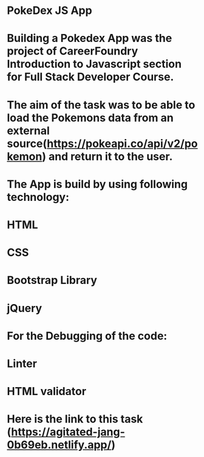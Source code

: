 # PokeDex JS App
# Building a Pokedex App was the project of CareerFoundry Introduction to Javascript section for Full Stack Developer Course.
# The aim of the task was to be able to load the Pokemons data from an external source(https://pokeapi.co/api/v2/pokemon) and return it to the user.
# The App is build by using following technology:
# HTML
# CSS
# Bootstrap Library
# jQuery
# For the Debugging of the code:
# Linter
# HTML validator
# Here is the link to this task (https://agitated-jang-0b69eb.netlify.app/)
